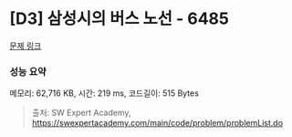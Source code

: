 # [D3] 삼성시의 버스 노선 - 6485 

[문제 링크](https://swexpertacademy.com/main/code/problem/problemDetail.do?contestProbId=AWczm7QaACgDFAWn) 

### 성능 요약

메모리: 62,716 KB, 시간: 219 ms, 코드길이: 515 Bytes



> 출처: SW Expert Academy, https://swexpertacademy.com/main/code/problem/problemList.do